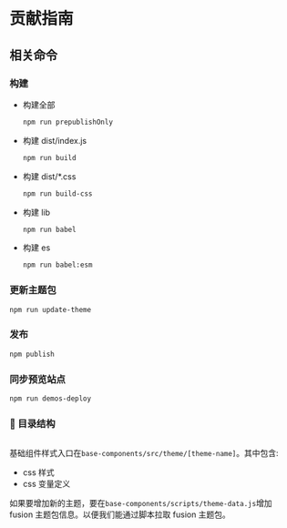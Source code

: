 # 贡献指南

## 相关命令

### 构建

- 构建全部

  ```sh
  npm run prepublishOnly
  ```

- 构建 dist/index.js

  ```sh
  npm run build
  ```

- 构建 dist/*.css

  ```sh
  npm run build-css
  ```

- 构建 lib

  ```sh
  npm run babel
  ```

- 构建 es

  ```sh
  npm run babel:esm
  ```

### 更新主题包

```sh
npm run update-theme
```

### 发布
```js
npm publish
```

### 同步预览站点
```sh
npm run demos-deploy
```

### 📖 目录结构

```

```

基础组件样式入口在`base-components/src/theme/[theme-name]`。其中包含:

- css 样式
- css 变量定义

如果要增加新的主题，要在`base-components/scripts/theme-data.js`增加 fusion 主题包信息。以便我们能通过脚本拉取 fusion 主题包。